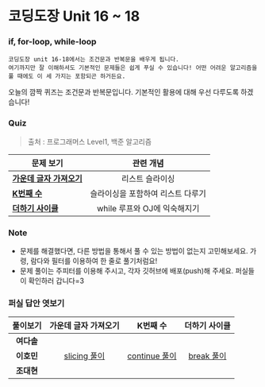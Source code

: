 # 코딩도장 Unit 16 ~ 18
### if, for-loop, while-loop
```
코딩도장 unit 16-18에서는 조건문과 반복문을 배우게 됩니다.
여기까지만 잘 이해하셔도 기본적인 문제들은 쉽게 푸실 수 있습니다! 어떤 어려운 알고리즘을 풀 때에도 이 세 가지는 포함되곤 하거든요.
```
오늘의 깜짝 퀴즈는 조건문과 반복문입니다. 기본적인 활용에 대해 우선 다루도록 하겠습니다!

### Quiz
> 출처 : 프로그래머스 Level1, 백준 알고리즘

|  <center>문제 보기</center> |  <center>관련 개념</center> |
|:--------|:--------:|
|**[가운데 글자 가져오기](https://programmers.co.kr/learn/courses/30/lessons/12903)** | <center>리스트 슬라이싱</center> |
|**[K번째 수](https://programmers.co.kr/learn/courses/30/lessons/42748?language=python3)** | <center>슬라이싱을 포함하여 리스트 다루기</center> |
|**[더하기 사이클](https://www.acmicpc.net/problem/1110)** | <center>while 루프와 OJ에 익숙해지기</center> |

### Note
* 문제를 해결했다면, 다른 방법을 통해서 풀 수 있는 방법이 없는지 고민해보세요. 가령, 람다와 필터를 이용하여 한 줄로 풀기처럼요!
* 문제 풀이는 주피터를 이용해 주시고, 각자 깃허브에 배포(push)해 주세요. 퍼실들이 확인하러 갑니다=3

### 퍼실 답안 엿보기
|  <center>풀이보기</center> |  <center>가운데 글자 가져오기</center> |  <center>K번째 수</center> | <center>더하기 사이클</center> |
|:--------:|:--------:|:--------:|:--------:|
|**여다솔** | <center></center> | <center></center> | <center></center> |
|**이호민** | <center>[slicing 풀이](prob_1.ipynb)</center> | <center>[continue 풀이](prob_2.ipynb)</center> | <center>[break 풀이](prob_3.ipynb)</center> |
|**조대현** | <center></center> | <center></center> | <center></center> |